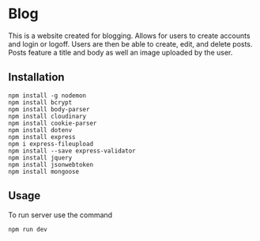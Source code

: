 # Blog

This is a website created for blogging. Allows for users to create accounts and login or logoff. Users are then be able to create, edit, and delete posts. Posts feature a title and body as well an image uploaded by the user.

## Installation
```
npm install -g nodemon
npm install bcrypt
npm install body-parser
npm install cloudinary
npm install cookie-parser
npm install dotenv
npm install express
npm i express-fileupload
npm install --save express-validator
npm install jquery
npm install jsonwebtoken
npm install mongoose

```

## Usage

To run server use the command 
```
npm run dev
```